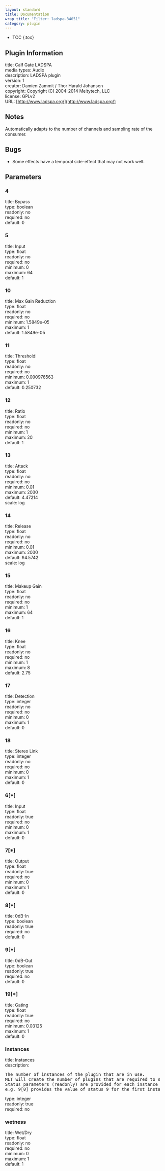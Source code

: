 ```yaml
---
layout: standard
title: Documentation
wrap_title: "Filter: ladspa.34051"
category: plugin
---
```

* TOC
{:toc}

## Plugin Information

title: Calf Gate LADSPA  
media types:
Audio  
description: LADSPA plugin  
version: 1  
creator: Damien Zammit / Thor Harald Johansen  
copyright: Copyright (C) 2004-2014 Meltytech, LLC  
license: GPLv2  
URL: [http://www.ladspa.org/](http://www.ladspa.org/)  

## Notes

Automatically adapts to the number of channels and sampling rate of the consumer.

## Bugs

* Some effects have a temporal side-effect that may not work well.


## Parameters

### 4

title: Bypass    
type: boolean  
readonly: no  
required: no  
default: 0  

### 5

title: Input    
type: float  
readonly: no  
required: no  
minimum: 0  
maximum: 64  
default: 1  

### 10

title: Max Gain Reduction    
type: float  
readonly: no  
required: no  
minimum: 1.5849e-05  
maximum: 1  
default: 1.5849e-05  

### 11

title: Threshold    
type: float  
readonly: no  
required: no  
minimum: 0.000976563  
maximum: 1  
default: 0.250732  

### 12

title: Ratio    
type: float  
readonly: no  
required: no  
minimum: 1  
maximum: 20  
default: 1  

### 13

title: Attack    
type: float  
readonly: no  
required: no  
minimum: 0.01  
maximum: 2000  
default: 4.47214  
scale: log  

### 14

title: Release    
type: float  
readonly: no  
required: no  
minimum: 0.01  
maximum: 2000  
default: 94.5742  
scale: log  

### 15

title: Makeup Gain    
type: float  
readonly: no  
required: no  
minimum: 1  
maximum: 64  
default: 1  

### 16

title: Knee    
type: float  
readonly: no  
required: no  
minimum: 1  
maximum: 8  
default: 2.75  

### 17

title: Detection    
type: integer  
readonly: no  
required: no  
minimum: 0  
maximum: 1  
default: 0  

### 18

title: Stereo Link    
type: integer  
readonly: no  
required: no  
minimum: 0  
maximum: 1  
default: 0  

### 6[*]

title: Input    
type: float  
readonly: true  
required: no  
minimum: 0  
maximum: 1  
default: 0  

### 7[*]

title: Output    
type: float  
readonly: true  
required: no  
minimum: 0  
maximum: 1  
default: 0  

### 8[*]

title: 0dB-In    
type: boolean  
readonly: true  
required: no  
default: 0  

### 9[*]

title: 0dB-Out    
type: boolean  
readonly: true  
required: no  
default: 0  

### 19[*]

title: Gating    
type: float  
readonly: true  
required: no  
minimum: 0.03125  
maximum: 1  
default: 0  

### instances

title: Instances    
description:
<pre>
The number of instances of the plugin that are in use.
MLT will create the number of plugins that are required to support the number of audio channels.
Status parameters (readonly) are provided for each instance and are accessed by specifying the instance number after the identifier (starting at zero).
e.g. 9[0] provides the value of status 9 for the first instance.
</pre>
type: integer  
readonly: true  
required: no  

### wetness

title: Wet/Dry    
type: float  
readonly: no  
required: no  
minimum: 0  
maximum: 1  
default: 1  

